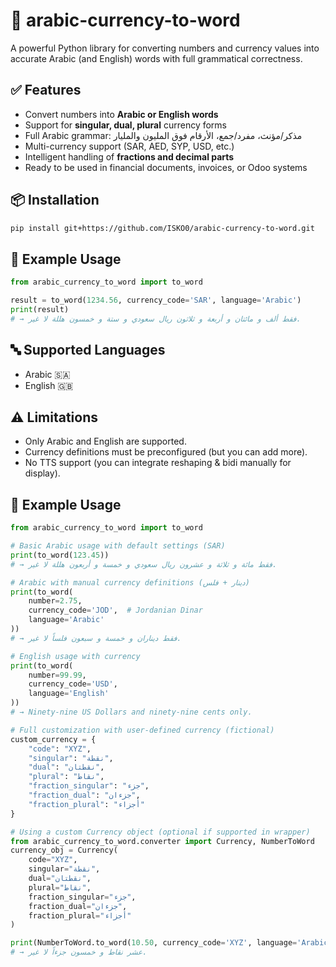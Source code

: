 # 🧮 arabic-currency-to-word

A powerful Python library for converting numbers and currency values into accurate Arabic (and English) words with full grammatical correctness.

## ✅ Features

- Convert numbers into **Arabic or English words**
- Support for **singular, dual, plural** currency forms
- Full Arabic grammar: مذكر/مؤنث، مفرد/جمع، الأرقام فوق المليون والمليار
- Multi-currency support (SAR, AED, SYP, USD, etc.)
- Intelligent handling of **fractions and decimal parts**
- Ready to be used in financial documents, invoices, or Odoo systems

## 📦 Installation

```bash
pip install git+https://github.com/ISKO0/arabic-currency-to-word.git
```

## 🚀 Example Usage

```python
from arabic_currency_to_word import to_word

result = to_word(1234.56, currency_code='SAR', language='Arabic')
print(result)
# → فقط ألف و مائتان و أربعة و ثلاثون ريال سعودي و ستة و خمسون هللة لا غير.
```

## 🔤 Supported Languages

- Arabic 🇸🇦
- English 🇬🇧

## ⚠️ Limitations

- Only Arabic and English are supported.
- Currency definitions must be preconfigured (but you can add more).
- No TTS support (you can integrate reshaping & bidi manually for display).


## 🚀 Example Usage

```python
from arabic_currency_to_word import to_word

# Basic Arabic usage with default settings (SAR)
print(to_word(123.45))
# → فقط مائة و ثلاثة و عشرون ريال سعودي و خمسة و أربعون هللة لا غير.

# Arabic with manual currency definitions (دينار + فلس)
print(to_word(
    number=2.75,
    currency_code='JOD',  # Jordanian Dinar
    language='Arabic'
))
# → فقط ديناران و خمسة و سبعون فلساً لا غير.

# English usage with currency
print(to_word(
    number=99.99,
    currency_code='USD',
    language='English'
))
# → Ninety-nine US Dollars and ninety-nine cents only.

# Full customization with user-defined currency (fictional)
custom_currency = {
    "code": "XYZ",
    "singular": "نقطة",
    "dual": "نقطتان",
    "plural": "نقاط",
    "fraction_singular": "جزء",
    "fraction_dual": "جزءان",
    "fraction_plural": "أجزاء"
}

# Using a custom Currency object (optional if supported in wrapper)
from arabic_currency_to_word.converter import Currency, NumberToWord
currency_obj = Currency(
    code="XYZ",
    singular="نقطة",
    dual="نقطتان",
    plural="نقاط",
    fraction_singular="جزء",
    fraction_dual="جزءان",
    fraction_plural="أجزاء"
)

print(NumberToWord.to_word(10.50, currency_code='XYZ', language='Arabic'))
# → عشر نقاط و خمسون جزءاً لا غير.
```
